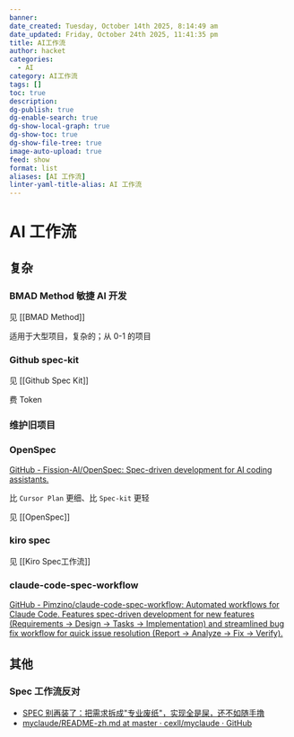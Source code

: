 ```yaml
---
banner:
date_created: Tuesday, October 14th 2025, 8:14:49 am
date_updated: Friday, October 24th 2025, 11:41:35 pm
title: AI工作流
author: hacket
categories:
  - AI
category: AI工作流
tags: []
toc: true
description:
dg-publish: true
dg-enable-search: true
dg-show-local-graph: true
dg-show-toc: true
dg-show-file-tree: true
image-auto-upload: true
feed: show
format: list
aliases: [AI 工作流]
linter-yaml-title-alias: AI 工作流
---
```


# AI 工作流

## 复杂

### BMAD Method 敏捷 AI 开发

见 [[BMAD Method]]

适用于大型项目，复杂的；从 0-1 的项目

### Github spec-kit

见 [[Github Spec Kit]]

费 Token

### 维护旧项目

### OpenSpec

[GitHub - Fission-AI/OpenSpec: Spec-driven development for AI coding assistants.](https://github.com/Fission-AI/OpenSpec)

比 `Cursor Plan` 更细、比 `Spec-kit` 更轻

见 [[OpenSpec]]

### kiro spec

见 [[Kiro Spec工作流]]

### claude-code-spec-workflow

[GitHub - Pimzino/claude-code-spec-workflow: Automated workflows for Claude Code. Features spec-driven development for new features (Requirements → Design → Tasks → Implementation) and streamlined bug fix workflow for quick issue resolution (Report → Analyze → Fix → Verify).](https://github.com/Pimzino/claude-code-spec-workflow)

## 其他

### Spec 工作流反对

- [SPEC 别再装了：把需求拆成"专业废纸"，实现全是屎，还不如随手撸](https://mp.weixin.qq.com/s?__biz=MzE5ODE2ODI1Mw==&mid=2247483747&idx=1&sn=949a5e8137017147b3b6e3b810f3de58&chksm=969e9ab1a1e913a79efa4f24d6feeebcb4aaf461c7bdfa3ee4341974b5890e37b1381829b9b0&cur_album_id=4082440975128199184&scene=189#wechat_redirect)
- [myclaude/README-zh.md at master · cexll/myclaude · GitHub](https://github.com/cexll/myclaude/blob/master/README-zh.md)
